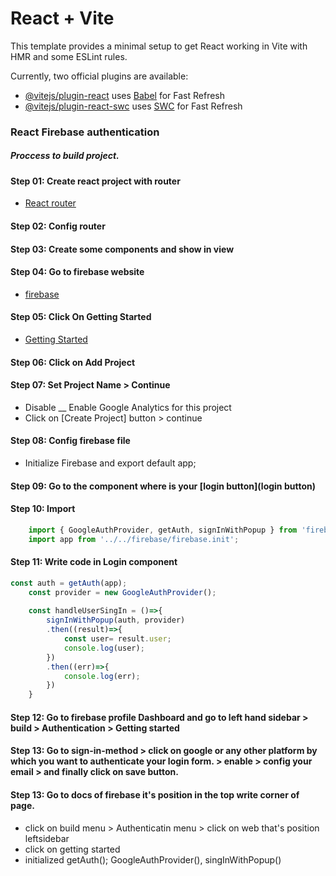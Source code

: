 # React + Vite

This template provides a minimal setup to get React working in Vite with HMR and some ESLint rules.

Currently, two official plugins are available:

- [@vitejs/plugin-react](https://github.com/vitejs/vite-plugin-react/blob/main/packages/plugin-react/README.md) uses [Babel](https://babeljs.io/) for Fast Refresh
- [@vitejs/plugin-react-swc](https://github.com/vitejs/vite-plugin-react-swc) uses [SWC](https://swc.rs/) for Fast Refresh

### React Firebase authentication
##### Proccess to build project.
 #### Step 01: Create react project with router
- [React router](https://reactrouter.com/en/main/start/tutorial)
#### Step 02: Config router
#### Step 03: Create some components and show in view
#### Step 04: Go to firebase website
- [firebase](https://firebase.google.com/)
#### Step 05: Click On Getting Started
- [Getting Started](https://console.firebase.google.com/?_gl=1*r05zc0*_ga*MTcwMjk0ODMxOS4xNjk2NTU1Njgz*_ga_CW55HF8NVT*MTY5NjY2OTM4NS4xMC4xLjE2OTY2NjkzOTMuNTIuMC4w)
#### Step 06: Click on Add Project
#### Step 07: Set Project Name > Continue
- Disable __ Enable Google Analytics for this project
- Click on [Create Project] button > continue
#### Step 08: Config firebase file 
- Initialize Firebase and export default app;
#### Step 09:  Go to the component where is your [login button](login button)
#### Step 10: Import 
```JavaScript
    import { GoogleAuthProvider, getAuth, signInWithPopup } from 'firebase/auth';
    import app from '../../firebase/firebase.init';
```
#### Step 11: Write code in Login component 
```JavaScript 
const auth = getAuth(app);
    const provider = new GoogleAuthProvider();
    
    const handleUserSingIn = ()=>{
        signInWithPopup(auth, provider)
        .then((result)=>{
            const user= result.user;
            console.log(user);
        })
        .then((err)=>{
            console.log(err);
        })
    }

```
#### Step 12: Go to firebase profile Dashboard and go to left hand sidebar > build > Authentication > Getting started 
#### Step 13: Go to sign-in-method > click on google or any other platform by which you want to authenticate your login form. > enable > config your email > and finally click on save button.

#### Step 13: Go to docs of firebase it's position in the top write corner of page.
- click on build menu > Authenticatin menu > click on web that's position leftsidebar 
- click on getting started
- initialized getAuth(); GoogleAuthProvider(), singInWithPopup()
